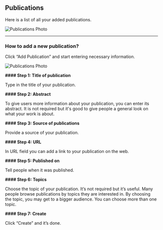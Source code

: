 ## Publications

Here is a list of all your added publications.

![Publications Photo](/images/publications1.svg)

---

### How to add a new publication?

Click “Add Publication” and start entering necessary information.

![Publications Photo](/images/publications2.svg)

**#### Step 1: Title of publication**

Type in the title of your publication.

**#### Step 2: Abstract**

To give users more information about your publication, you can enter its abstract. It is not required but it's good to give people a general look on what your work is about.

**#### Step 3: Source of publications**

Provide a source of your publication.

**#### Step 4: URL**

In URL field you can add a link to your publication on the web.

**#### Step 5: Published on**

Tell people when it was published.

**#### Step 6: Topics**

Choose the topic of your publication. It’s not required but it’s useful. Many people browse publications by topics they are interested in. By choosing the topic, you may get to a bigger audience. You can choose more than one topic.

**#### Step 7: Create**

Click “Create” and it’s done.
